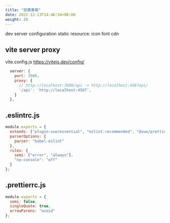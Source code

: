 ```yaml
---
title: "設置專案"
date: 2022-12-13T14:46:54+08:00
weight: 20
---
```


dev server configuration
static resource: icon font cdn 

## vite server proxy
vite.config.js
https://vitejs.dev/config/
```js
  server: {
    port: 3000,
    proxy: {
      // http://localhost:3000/api -> http://localhost:4567api/
      '/api': 'http://localhost:4567',
    }
  },
```

## .eslintrc.js
```js
module.exports = {
  extends: ["plugin:vue/essential", "eslint:recommended", "@vue/prettier"],
  parserOptions: {
    parser: "babel-eslint"
  },
  rules: {
    semi: ["error", "always"],
    "no-console": "off"
  }
};
```
## .prettierrc.js
```js
module.exports = {
  semi: false,
  singleQuote: true,
  arrowParens: "avoid"
};
```